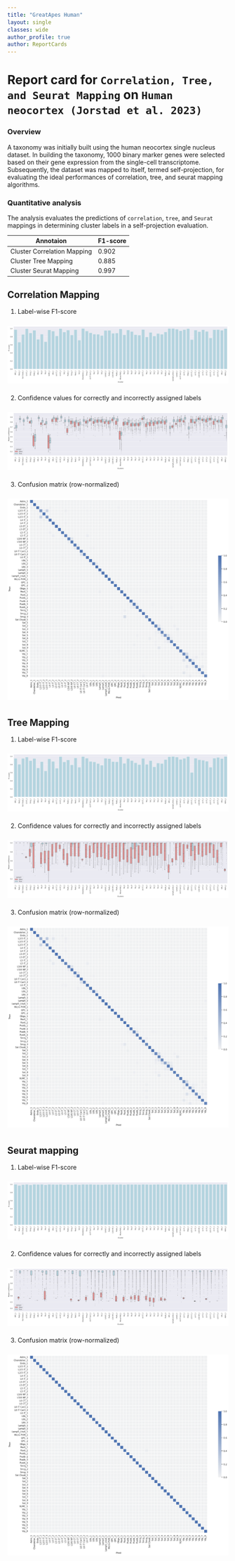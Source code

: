 ```yaml
---
title: "GreatApes Human"
layout: single
classes: wide
author_profile: true
author: ReportCards
---
```


# Report card for `Correlation, Tree, and Seurat Mapping` on `Human neocortex (Jorstad et al. 2023)`

### Overview

A taxonomy was initially built using the human neocortex single nucleus dataset. In building the taxonomy, 1000 binary marker genes were selected based on their gene expression from the single-cell transcriptome. Subsequently, the dataset was mapped to itself, termed self-projection, for evaluating the ideal performances of correlation, tree, and seurat mapping algorithms.

### Quantitative analysis

The analysis evaluates the predictions of `correlation`, `tree`, and `Seurat` mappings in determining cluster labels in a self-projection evaluation.

Annotaion | F1-score
--- | ---
Cluster Correlation Mapping | 0.902
Cluster Tree Mapping | 0.885
Cluster Seurat Mapping | 0.997

## Correlation Mapping 

1. Label-wise F1-score<br>
<img align='center' style="padding:10px 0px 10px 0px; border-radius: 0%" src="../../assets/greatapes/human/human_corr_figure_1.png"/>

2. Confidence values for correctly and incorrectly assigned labels<br>
<img align='center' style="padding:10px 0px 10px 0px; border-radius: 0%" src="../../assets/greatapes/human/human_corr_figure_2.png"/>

3. Confusion matrix (row-normalized)<br>
<img align='center' style="padding:10px 0px 10px 0px; border-radius: 0%" src="../../assets/greatapes/human/human_corr_figure_3.png"/>

## Tree Mapping 

1. Label-wise F1-score<br>
<img align='center' style="padding:10px 0px 10px 0px; border-radius: 0%" src="../../assets/greatapes/human/human_tree_figure_1.png"/>

2. Confidence values for correctly and incorrectly assigned labels<br>
<img align='center' style="padding:10px 0px 10px 0px; border-radius: 0%" src="../../assets/greatapes/human/human_tree_figure_2.png"/>

3. Confusion matrix (row-normalized)<br>
<img align='center' style="padding:10px 0px 10px 0px; border-radius: 0%" src="../../assets/greatapes/human/human_tree_figure_3.png"/>

## Seurat mapping

1. Label-wise F1-score<br>
<img align='center' style="padding:10px 0px 10px 0px; border-radius: 0%" src="../../assets/greatapes/human/human_seurat_figure_1.png"/>

2. Confidence values for correctly and incorrectly assigned labels<br>
<img align='center' style="padding:10px 0px 10px 0px; border-radius: 0%" src="../../assets/greatapes/human/human_seurat_figure_2.png"/>

3. Confusion matrix (row-normalized)<br>
<img align='center' style="padding:10px 0px 10px 0px; border-radius: 0%" src="../../assets/greatapes/human/human_seurat_figure_3.png"/>
